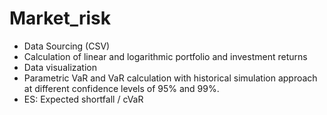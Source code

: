 # Market_risk

- Data Sourcing (CSV)
- Calculation of linear and logarithmic portfolio and investment returns
- Data visualization
- Parametric VaR and VaR calculation with historical simulation approach at different confidence levels of 95% and 99%.
- ES: Expected shortfall / cVaR
